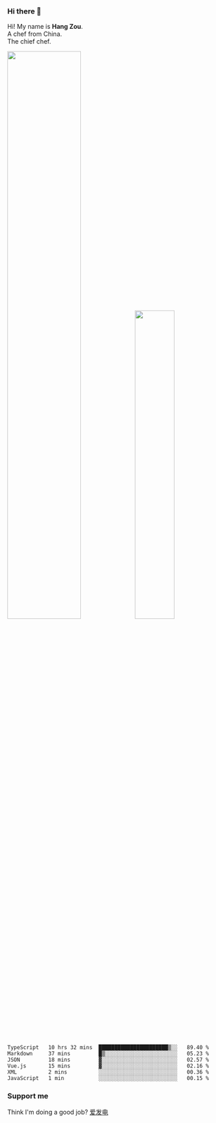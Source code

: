 ### Hi there 👋

Hi! My name is **Hang Zou**.  
A chef from China.  
The chief chef.

<img align="" width="57.5%" src="https://github-readme-stats.vercel.app/api?username=zouhangwithsweet&hide_title=true&hide_border=true&show_icons=true&include_all_commits=true&line_height=21" /><img align="" width="42.4%" src="https://github-readme-stats.vercel.app/api/top-langs/?username=zouhangwithsweet&hide_title=true&hide_border=true&layout=compact" />

<!--START_SECTION:waka-->

```text
TypeScript   10 hrs 32 mins  ██████████████████████▒░░   89.40 %
Markdown     37 mins         █▒░░░░░░░░░░░░░░░░░░░░░░░   05.23 %
JSON         18 mins         ▓░░░░░░░░░░░░░░░░░░░░░░░░   02.57 %
Vue.js       15 mins         ▓░░░░░░░░░░░░░░░░░░░░░░░░   02.16 %
XML          2 mins          ░░░░░░░░░░░░░░░░░░░░░░░░░   00.36 %
JavaScript   1 min           ░░░░░░░░░░░░░░░░░░░░░░░░░   00.15 %
```

<!--END_SECTION:waka-->

### Support me

Think I'm doing a good job? [爱发电](https://afdian.net/@zouhangsweet)
